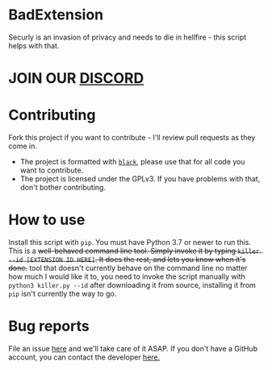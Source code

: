 # BadExtension
Securly is an invasion of privacy and needs to die in hellfire - this script helps with that.


# JOIN OUR [DISCORD](https://discord.gg/dz2fcQZymA)

# Contributing
Fork this project if you want to contribute - I'll review pull requests as they come in.

* The project is formatted with [`black`](https://github.com/psf/black), please use that for all code you want to contribute.
* The project is licensed under the GPLv3. If you have problems with that, don't bother contributing.


# How to use

Install this script with `pip`. You must have Python 3.7 or newer to run this.
This is a ~~well-behaved command line tool. Simply invoke it by typing `killer --id [EXTENSION ID HERE]`. It does the rest, and lets you know when it's done.~~ tool that doesn't currently behave on the command line no matter how much I would like it to, you need to invoke the script manually with `python3 killer.py --id` after downloading it from source, installing it from `pip` isn't currently the way to go.

# Bug reports

File an issue [here](https://github.com/void5/BadExtension/issues/new?assignees=&labels=&template=bug_report.md&title=) and we'll take care of it ASAP.
If you don't have a GitHub account, you can contact the developer [here.](mailto:mccarthy.finnegan@gmail.com?subject=[ExtensionKiller]%20BUG%20REPORT)
